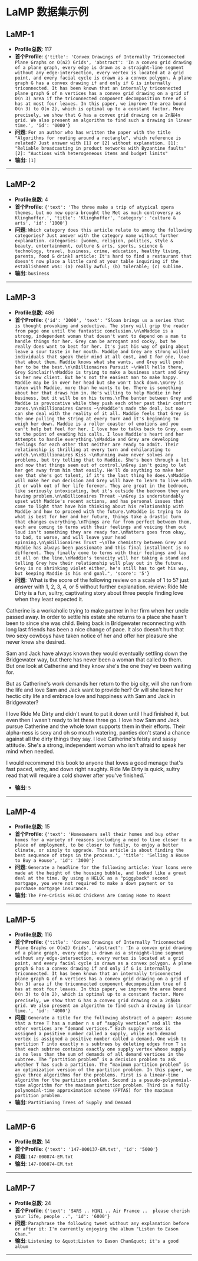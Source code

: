 # LaMP 数据集示例


## LaMP-1

- ​**Profile总数**: 117
- ​**首个Profile**: `{'title': 'Convex Drawings of Internally Triconnected Plane Graphs on O(n2) Grids', 'abstract': 'In a convex grid drawing of a plane graph, every edge is drawn as a straight-line segment without any edge-intersection, every vertex is located at a grid point, and every facial cycle is drawn as a convex polygon. A plane graph G has a convex drawing if and only if G is internally triconnected. It has been known that an internally triconnected plane graph G of n vertices has a convex grid drawing on a grid of O(n 3) area if the triconnected component decomposition tree of G has at most four leaves. In this paper, we improve the area bound O(n 3) to O(n 2), which is optimal up to a constant factor. More precisely, we show that G has a convex grid drawing on a 2n脳4n grid. We also present an algorithm to find such a drawing in linear time.', 'id': '0000'}`
- ​**问题**: `For an author who has written the paper with the title "Algorithms for routing around a rectangle", which reference is related? Just answer with [1] or [2] without explanation. [1]: "Reliable broadcasting in product networks with Byzantine faults" [2]: "Auctions with heterogeneous items and budget limits"`
- ​**输出**: `[1]`

---


## LaMP-2

- ​**Profile总数**: 4
- ​**首个Profile**: `{'text': 'The three make a trip of atypical opera themes, but no new opera brought the Met as much controversy as Klinghoffer.', 'title': 'Klinghoffer', 'category': 'culture & arts', 'id': '1000'}`
- ​**问题**: `Which category does this article relate to among the following categories? Just answer with the category name without further explanation. categories: [women, religion, politics, style & beauty, entertainment, culture & arts, sports, science & technology, travel, business, crime, education, healthy living, parents, food & drink] article: It's hard to find a restaurant that doesn't now place a little card at your table inquiring if the establishment was: (a) really awful; (b) tolerable; (c) sublime.`
- ​**输出**: `business`

---


## LaMP-3

- ​**Profile总数**: 486
- ​**首个Profile**: `{'id': '2000', 'text': "Sloan brings us a series that is thought provoking and seductive. The story will grip the reader from page one until the fantastic conclusion.\n\nMaddie is a strong, independent woman that doesn't want to depend on a man to handle things for her. Grey can be arrogant and cocky, but he really does want to best for her. It's just his way of going about leave a sour taste in her mouth. Maddie and Grey are strong willed individuals that speak their mind at all cost, and I for one, love that about them. Maddie knows what she wants, and Grey will push her to be the best.\n\nBillionaires Pursuit ~\nWell hello there, Grey Sinclair!\nMaddie is trying to make a business start and Grey is her new client. But he's not the easiest man to make happy. Maddie may be in over her head but she won't back down.\nGrey is taken with Maddie, more than he wants to be. There is something about her that draws him in. He's willing to help Maddie in her business, but it will be on his terms.\nThe banter between Grey and Maddie is provocative while they push each other past their comfort zones.\n\nBillionaires Caress ~\nMaddie's made the deal, but now can she deal with the reality of it all. Maddie feels that Grey is the one pulling the string at every turn and it's beginning to weigh her down. Maddie is a roller coaster of emotions and you can't help but feel for her. I love how to talks back to Grey, even to the point of evading his calls. I love Maddie's heart and her attempts to handle everything.\nMaddie and Grey are developing feelings for each other that neither are ready to admit. Their relationship is thrilling at every turn and exhilarating to watch.\n\nBillionaires Kiss ~\nRunning away never solves any problems, but try telling that to Maddie. She's been through a lot and now that things seem out of control.\nGrey isn't going to let her get away from him that easily. He'll do anything to make her see that she's got talent, if it's the last thing he does.\nMaddie will make her own decision and Grey will have to learn to live with it or walk out of her life forever. They are great in the bedroom, like seriously intoxicating, but it's outside the bedroom they are having problem.\n\nBillionaires Threat ~\nGrey is understandably upset with Maddie's recent actions, and has personal issues that come to light that have him thinking about his relationship with Maddie and how to proceed with the future.\nMaddie is trying to do what is best for her and her future, things take a drastic turn that changes everything.\nThings are far from perfect between them, each are coming to terms with their feelings and voicing them out loud isn't something they are ready for.\nMatters goes from okay, to bad, to worse, and will leave your head spinning.\n\nBillionaires Trust ~\nThe chemistry between Grey and Maddie has always been passionate and this final installment is no different. They finally come to terms with their feelings and lay it all on the line.\nMaddie's tenacity will her taking a stand and telling Grey how their relationship will play out in the future. Grey is no shrinking violet either, he's still has to get his way, but keeping Maddie is his end goal.", 'score': '5'}`
- ​**问题**: `What is the score of the following review on a scale of 1 to 5? just answer with 1, 2, 3, 4, or 5 without further explanation. review: Ride Me Dirty is a fun, sultry, captivating story about three people finding love when they least expected it.

Catherine is a workaholic trying to make partner in her firm when her uncle passed away. In order to settle his estate she returns to a place she hasn't been to since she was child. Being back in Bridgewater reconnecting with long last friends has been a nice change of pace. It also doesn't hurt that two sexy cowboys have taken notice of her and offer her pleasure she never knew she desired.

Sam and Jack have always known they would eventually settling down the Bridgewater way, but there has never been a woman that called to them. But one look at Catherine and they know she's the one they've been waiting for.

But as Catherine's work demands her return to the big city, will she run from the life and love Sam and Jack want to provide her? Or will she leave her hectic city life and embrace love and happiness with Sam and Jack in Bridgewater?

I love Ride Me Dirty and didn't want to put it down until I had finished it, but even then I wasn't ready to let these three go. I love how Sam and Jack pursue Catherine and the whole town supports them in their efforts. Their alpha-ness is sexy and oh so mouth watering, panties don't stand a chance against all the dirty things they say. I love Catherine's feisty and sassy attitude. She's a strong, independent woman who isn't afraid to speak her mind when needed.

I would recommend this book to anyone that loves a good menage that's fast paced, witty, and down right naughty. Ride Me Dirty is quick, sultry read that will require a cold shower after you've finished.`
- ​**输出**: `5`

---


## LaMP-4

- ​**Profile总数**: 15
- ​**首个Profile**: `{'text': 'Homeowners sell their homes and buy other homes for a variety of reasons including a need to live closer to a place of employment, to be closer to family, to enjoy a better climate, or simply to upgrade. This article is about finding the best sequence of steps in the process.', 'title': 'Selling a House to Buy a House', 'id': '3000'}`
- ​**问题**: `Generate a headline for the following article: Your loans were made at the height of the housing bubble, and looked like a great deal at the time. By using a HELOC as a "piggyback" second mortgage, you were not required to make a down payment or to purchase mortgage insurance.`
- ​**输出**: `The Pre-Crisis HELOC Chickens Are Coming Home to Roost`

---


## LaMP-5

- ​**Profile总数**: 116
- ​**首个Profile**: `{'title': 'Convex Drawings of Internally Triconnected Plane Graphs on O(n2) Grids', 'abstract': 'In a convex grid drawing of a plane graph, every edge is drawn as a straight-line segment without any edge-intersection, every vertex is located at a grid point, and every facial cycle is drawn as a convex polygon. A plane graph G has a convex drawing if and only if G is internally triconnected. It has been known that an internally triconnected plane graph G of n vertices has a convex grid drawing on a grid of O(n 3) area if the triconnected component decomposition tree of G has at most four leaves. In this paper, we improve the area bound O(n 3) to O(n 2), which is optimal up to a constant factor. More precisely, we show that G has a convex grid drawing on a 2n脳4n grid. We also present an algorithm to find such a drawing in linear time.', 'id': '4000'}`
- ​**问题**: `Generate a title for the following abstract of a paper: Assume that a tree T has a number n
 s of “supply vertices” and all the other vertices are “demand vertices.” Each supply vertex is assigned a positive number called
 a supply, while each demand vertex is assigned a positive number called a demand. One wish to partition T into exactly n
 s subtrees by deleting edges from T so that each subtree contains exactly one supply vertex whose supply is no less than the sum of demands of all demand vertices
 in the subtree. The “partition problem” is a decision problem to ask whether T has such a partition. The “maximum partition problem” is an optimization version of the partition problem. In this paper,
 we give three algorithms for the problems. First is a linear-time algorithm for the partition problem. Second is a pseudo-polynomial-time
 algorithm for the maximum partition problem. Third is a fully polynomial-time approximation scheme (FPTAS) for the maximum
 partition problem.
 `
- ​**输出**: `Partitioning Trees of Supply and Demand`

---


## LaMP-6

- ​**Profile总数**: 14
- ​**首个Profile**: `{'text': '147-000137-EM.txt', 'id': '5000'}`
- ​**问题**: `147-000874-EM.txt`
- ​**输出**: `147-000874-EM.txt`

---


## LaMP-7

- ​**Profile总数**: 24
- ​**首个Profile**: `{'text': 'SARS .. H1N1 .. Air France ..  please cherish your life, people ..', 'id': '6000'}`
- ​**问题**: `Paraphrase the following tweet without any explanation before or after it: I'm currently enjoying the album "Listen to Eason Chan."`
- ​**输出**: `Listening to &quot;Listen to Eason Chan&quot; it's a good album `

---
